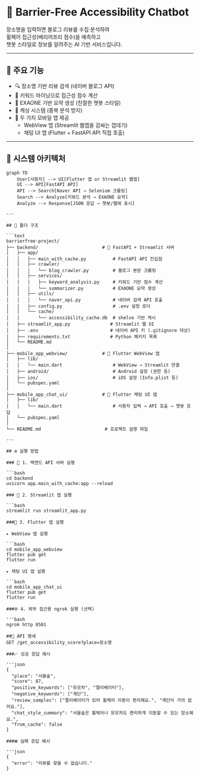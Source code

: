 # 🧠 Barrier-Free Accessibility Chatbot

장소명을 입력하면 블로그 리뷰를 수집·분석하여  
휠체어 접근성(배리어프리 점수)을 예측하고  
챗봇 스타일로 정보를 알려주는 AI 기반 서비스입니다.

---

## 🚀 주요 기능

- 🔍 장소명 기반 리뷰 검색 (네이버 블로그 API)
- 🤖 키워드 마이닝으로 접근성 점수 계산
- 🧠 EXAONE 기반 요약 생성 (친절한 챗봇 스타일)
- 💾 캐싱 시스템 (중복 분석 방지)
- 📱 두 가지 모바일 앱 제공
  - WebView 앱 (Streamlit 웹앱을 감싸는 껍데기)
  - 채팅 UI 앱 (Flutter + FastAPI API 직접 호출)

---

## 🧱 시스템 아키텍처

```mermaid
graph TD
    User[사용자] --> UI[Flutter 앱 or Streamlit 웹앱]
    UI --> API[FastAPI API]
    API --> Search[Naver API → Selenium 크롤링]
    Search --> Analyze[키워드 분석 → EXAONE 요약]
    Analyze --> Response[JSON 응답 → 챗봇/웹에 표시]

---

## 📁 폴더 구조

```text
barrierfree-project/
├── backend/                        # 🧠 FastAPI + Streamlit 서버
│   ├── app/
│   │   ├── main_with_cache.py          # FastAPI API 진입점
│   │   ├── crawler/
│   │   │   └── blog_crawler.py         # 블로그 본문 크롤링
│   │   ├── services/
│   │   │   ├── keyword_analysis.py     # 키워드 기반 점수 계산
│   │   │   └── summarizer.py           # EXAONE 요약 생성
│   │   ├── utils/
│   │   │   └── naver_api.py            # 네이버 검색 API 호출
│   │   ├── config.py                   # .env 설정 로더
│   │   └── cache/
│   │       └── accessibility_cache.db  # shelve 기반 캐시
│   ├── streamlit_app.py               # Streamlit 웹 UI
│   ├── .env                           # 네이버 API 키 (.gitignore 대상)
│   ├── requirements.txt               # Python 패키지 목록
│   └── README.md
│
├── mobile_app_webview/             # 📱 Flutter WebView 앱
│   ├── lib/
│   │   └── main.dart                   # WebView → Streamlit 연결
│   ├── android/                        # Android 설정 (권한 등)
│   ├── ios/                            # iOS 설정 (Info.plist 등)
│   └── pubspec.yaml
│
├── mobile_app_chat_ui/             # 💬 Flutter 채팅 UI 앱
│   ├── lib/
│   │   └── main.dart                   # 사용자 입력 → API 호출 → 챗봇 응답
│   └── pubspec.yaml
│
└── README.md                        # 프로젝트 설명 파일

---

## ⚙️ 실행 방법

### 🧠 1. 백엔드 API 서버 실행

```bash
cd backend
uvicorn app.main_with_cache:app --reload

### 🎨 2. Streamlit 앱 실행

```bash
streamlit run streamlit_app.py

###📱 3. Flutter 앱 실행

▸ WebView 앱 실행

```bash
cd mobile_app_webview
flutter pub get
flutter run

▸ 채팅 UI 앱 실행

```bash
cd mobile_app_chat_ui
flutter pub get
flutter run

###🌐 4. 외부 접근용 ngrok 실행 (선택)

'''bash
ngrok http 8501

##🔌 API 명세
GET /get_accessibility_score?place=장소명

###✅ 성공 응답 예시

'''json
{
  "place": "서울숲",
  "score": 87,
  "positive_keywords": ["유모차", "엘리베이터"],
  "negative_keywords": ["계단"],
  "review_samples": ["엘리베이터가 있어 휠체어 이동이 편리해요.", "계단이 거의 없어요."],
  "chat_style_summary": "서울숲은 휠체어나 유모차도 편리하게 이동할 수 있는 장소예요.",
  "from_cache": false
}

###❌ 실패 응답 예시

'''json
{
  "error": "리뷰를 찾을 수 없습니다."
}
